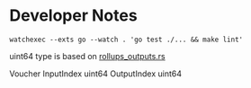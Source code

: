 # Developer Notes

```shell
watchexec --exts go --watch . 'go test ./... && make lint'
```

uint64 type is based on [rollups_outputs.rs](https://github.com/cartesi/rollups-node/blob/392c75972037352ecf94fb482619781b1b09083f/offchain/rollups-events/src/rollups_outputs.rs#L41)

Voucher
InputIndex  uint64
OutputIndex uint64
